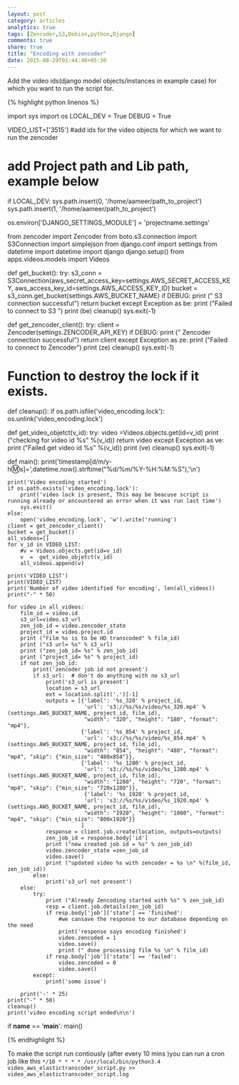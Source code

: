 ```yaml
---
layout: post
category: articles
analytics: true
tags: [Zencoder,S3,Debian,python,Django]
comments: true
share: true
title: "Encoding with zencoder"
date: 2015-08-29T01:44:40+05:30
---
```

Add the video ids(django model objects/instances in example case) for which you want to run the script for.

{% highlight python linenos %}

import sys
import os
LOCAL_DEV = True
DEBUG = True

VIDEO_LIST=['3515'] #add ids for the video objects for which we want to run the zencoder

# add Project path and Lib path, example below
if LOCAL_DEV:
    sys.path.insert(0, '/home/aameer/path_to_project')
    sys.path.insert(1, '/home/aameer/path_to_project')

os.environ['DJANGO_SETTINGS_MODULE'] = 'projectname.settings'

from zencoder import Zencoder
from boto.s3.connection import S3Connection
import simplejson
from django.conf import settings
from datetime import datetime
import django
django.setup()
from apps.videos.models import Videos

def get_bucket():
    try:
        s3_conn = S3Connection(aws_secret_access_key=settings.AWS_SECRET_ACCESS_KEY,
                               aws_access_key_id=settings.AWS_ACCESS_KEY_ID)
        bucket = s3_conn.get_bucket(settings.AWS_BUCKET_NAME)
        if DEBUG:
            print (" S3 connection successful")
        return bucket
    except Exception as be:
        print ("Failed to connect to S3 ")
        print (be)
        cleanup()
        sys.exit(-1)


def get_zencoder_client():
    try:
        client = Zencoder(settings.ZENCODER_API_KEY)
        if DEBUG:
            print (" Zencoder connection successful")
        return client
    except Exception as ze:
         print ("Failed to connect to Zencoder")
         print (ze)
         cleanup()
         sys.exit(-1)

# Function to destroy the lock if it exists.
def cleanup():
    if os.path.isfile('video_encoding.lock'):
        os.unlink('video_encoding.lock')


def get_video_objetct(v_id):
    try:
        video =Videos.objects.get(id=v_id)
        print ("checking for video id %s" %(v_id))
        return video
    except Exception as ve:
         print ("Failed get video id %s" %(v_id))
         print (ve)
         cleanup()
         sys.exit(-1)

def main():
    print('timestamp[d/m/y-h:m:s]=',datetime.now().strftime("%d/%m/%Y-%H:%M:%S"),'\n')

    print('Video encoding started')
    if os.path.exists('video_encoding.lock'):
        print('video lock is present, This may be beacuse script is running already or encountered an error when it was run last time')
        sys.exit()
    else:
        open('video_encoding.lock', 'w').write('running')
    client = get_zencoder_client()
    bucket = get_bucket()
    all_videos=[] 
    for v_id in VIDEO_LIST:
        #v = Videos.objects.get(id=v_id)
        v  =  get_video_objetct(v_id)
        all_videos.append(v)
    
    print('VIDEO_LIST') 
    print(VIDEO_LIST) 
    print('Number of video identified for encoding', len(all_videos))
    print("-" * 50)
    
    for video in all_videos:
        film_id = video.id
        s3_url=video.s3_url
        zen_job_id = video.zencoder_state
        project_id = video.project.id
        print ("Film %s is to be HD transcoded" % film_id)
        print ("s3 url= %s" % s3_url)
        print ("zen_job_id= %s" % zen_job_id)
        print ("project_id= %s" % project_id)
        if not zen_job_id:
            print('zencoder job id not present')
            if s3_url:  # don't do anything with no s3_url
                print('s3_url is present')
                location = s3_url
                ext = location.split('.')[-1]
                outputs = [{'label': '%s_320' % project_id,
                            'url': 's3://%s/%s/video/%s_320.mp4' % (settings.AWS_BUCKET_NAME, project_id, film_id),
                            "width": "320", "height": "180", "format": "mp4"},
                           {'label': '%s_854' % project_id,
                            'url': 's3://%s/%s/video/%s_854.mp4' % (settings.AWS_BUCKET_NAME, project_id, film_id),
                            "width": "854", "height": "480", "format": "mp4", "skip": {"min_size": "480x854"}},
                           {'label': '%s_1280' % project_id,
                            'url': 's3://%s/%s/video/%s_1280.mp4' % (settings.AWS_BUCKET_NAME, project_id, film_id),
                            "width": "1280", "height": "720", "format": "mp4", "skip": {"min_size": "720x1280"}},
                            {'label': '%s_1920' % project_id,
                            'url': 's3://%s/%s/video/%s_1920.mp4' % (settings.AWS_BUCKET_NAME, project_id, film_id),
                            "width": "1920", "height": "1080", "format": "mp4", "skip": {"min_size": "800x1920"}}
                           ]
                response = client.job.create(location, outputs=outputs)
                zen_job_id = response.body['id']
                print ("new created job id = %s" % zen_job_id)
                video.zencoder_state =zen_job_id
                video.save()
                print ("updated video %s with zencoder = %s \n" %(film_id, zen_job_id))
            else:
                print('s3_url not present')
        else:
            try:
                print ("Already Zencoding started with %s" % zen_job_id)
                resp = client.job.details(zen_job_id)
                if resp.body['job']['state'] == 'finished':
                    #we cansave the response to our database depending on the need
                    print('response says encoding finished')
                    video.zencoded = 1
                    video.save()
                    print (" done processing film %s \n" % film_id)
                if resp.body['job']['state'] == 'failed':
                    video.zencoded = 0
                    video.save()
            except:
                print('some issue')

        print('-' * 25)
    print("-" * 50)
    cleanup()
    print('video encoding script ended\n\n')

if __name__ == '__main__':
    main()

{% endhighlight %}

To make the script run contiously (after every 10 mins )you can run a cron job like this
`*/10 * * * * /usr/local/bin/python3.4  video_aws_elastictranscoder_script.py >> video_aws_elastictranscoder_script.log`

